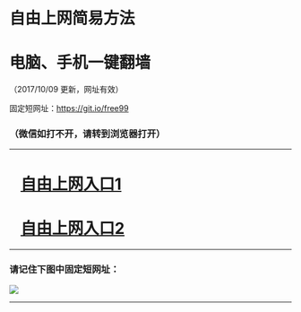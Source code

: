 ﻿# 自由上网简易方法

# 电脑、手机一键翻墙

（2017/10/09 更新，网址有效）

固定短网址：https://git.io/free99

### （微信如打不开，请转到浏览器打开）


***





# &nbsp;&nbsp; <a href="http://ft2486525627.fwq-tz-1001.info/fwqtz01.html?t=100900114702 " target="_blank">自由上网入口1</a>
# &nbsp;&nbsp; <a href="http://ft3086430434.fwq-tz-1002.info/fwqtz02.html?t=10090013172 " target="_blank">自由上网入口2</a>
***

### 请记住下图中固定短网址：

<img src="https://s3-us-west-2.amazonaws.com/fwq-1001/yjfq-20170905okok.png" /> 


***

